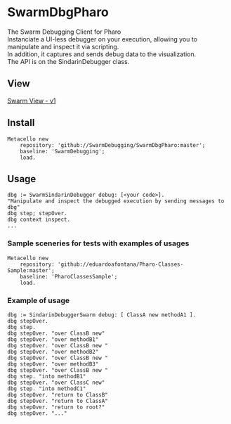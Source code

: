 # SwarmDbgPharo
The Swarm Debugging Client for Pharo  
Instanciate a UI-less debugger on your execution, allowing you to manipulate and inspect it via scripting.  
In addition, it captures and sends debug data to the visualization.  
The API is on the SindarinDebugger class.  

## View
[Swarm View - v1](http://swarmserver.azurewebsites.net/)

## Install
```SmallTalk
Metacello new
    repository: 'github://SwarmDebugging/SwarmDbgPharo:master';
    baseline: 'SwarmDebugging';
    load.
```
    
## Usage
```SmallTalk
dbg := SwarmSindarinDebugger debug: [<your code>].
"Manipulate and inspect the debugged execution by sending messages to dbg"
dbg step; stepOver.
dbg context inspect.
...
```

### Sample sceneries for tests with examples of usages
```SmallTalk
Metacello new
    repository: 'github://eduardoafontana/Pharo-Classes-Sample:master';
    baseline: 'PharoClassesSample';
    load.
```

### Example of usage
```SmallTalk
dbg := SindarinDebuggerSwarm debug: [ ClassA new methodA1 ].
dbg stepOver.
dbg step.
dbg stepOver. "over ClassB new"
dbg stepOver. "over methodB1"
dbg stepOver. "over ClassB new "
dbg stepOver. "over methodB2"
dbg stepOver. "over ClassB new "
dbg stepOver. "over methodB3"
dbg stepOver. "over ClassB new "
dbg step. "into methodB1"
dbg stepOver. "over ClassC new"
dbg step. "into methodC1"
dbg stepOver. "return to ClassB"
dbg stepOver. "return to ClassA"
dbg stepOver. "return to root?"
dbg stepOver. "..."
```
